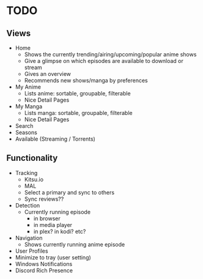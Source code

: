 # TODO

## Views

- Home
  - Shows the currently trending/airing/upcoming/popular anime shows
  - Give a glimpse on which episodes are available to download or stream
  - Gives an overview
  - Recommends new shows/manga by preferences
- My Anime
  - Lists anime: sortable, groupable, filterable
  - Nice Detail Pages
- My Manga
  - Lists manga: sortable, groupable, filterable
  - Nice Detail Pages
- Search
- Seasons
- Available (Streaming / Torrents)

## Functionality

- Tracking
  - Kitsu.io
  - MAL
  - Select a primary and sync to others
  - Sync reviews??
- Detection
  - Currently running episode
    - in browser
    - in media player
    - in plex? in kodi? etc?
- Navigation
  - Shows currently running anime episode
- User Profiles
- Minimize to tray (user setting)
- Windows Notifications
- Discord Rich Presence
